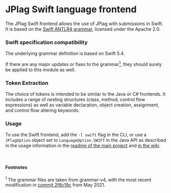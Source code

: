 # JPlag Swift language frontend

The JPlag Swift frontend allows the use of JPlag with submissions in Swift. <br>
It is based on the [Swift ANTLR4 grammar](https://github.com/antlr/grammars-v4/tree/master/swift/swift5), licensed under the Apache 2.0.

### Swift specification compatibility

The underlying grammar definition is based on Swift 5.4.

If there are any major updates or fixes to the grammar<a href="#footnote-1"><sup>1</sup></a>, they should surely be applied to this module as well. 


### Token Extraction

The choice of tokens is intended to be similar to the Java or C# frontends. It includes a range of nesting structures (class, method, control flow expressions) as well as variable declaration, object creation, assignment, and control flow altering keywords.

### Usage

To use the Swift frontend, add the `-l swift` flag in the CLI, or use a `JPlagOption` object set to `LanguageOption.SWIFT` in the Java API as described in the usage information in the [readme of the main project](https://github.com/jplag/JPlag#usage) and [in the wiki](https://github.com/jplag/JPlag/wiki/1.-How-to-Use-JPlag).

<br>

#### Footnotes
<section id="footnote-1"><sup>1 </sup>The grammar files are taken from grammar-v4, with the most recent modification in <a href="https://github.com/antlr/grammars-v4/tree/2f6c19cc742c60541227b19c45ac2acc844d9b1a/swift/swift5">commit 2f6c19c</a> from May 2021.</section>